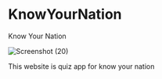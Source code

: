 # KnowYourNation
Know Your Nation


![Screenshot (20)](https://user-images.githubusercontent.com/85553942/205509175-f9a86936-1a36-4ac4-8e0f-ffa91081cbfc.png)

This website is quiz app for know your nation
